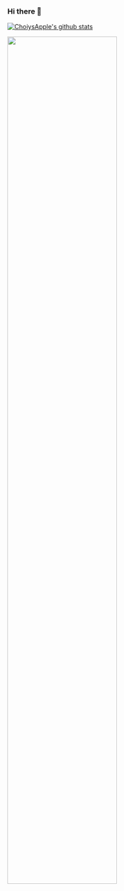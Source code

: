 ### Hi there 👋
[![ChoiysApple's github stats](https://github-readme-stats.vercel.app/api?username=ChoiysApple&count_private=true)](https://github.com/anuraghazra/github-readme-stats)

[<img src="https://user-images.githubusercontent.com/43776784/124892504-e7ed7a00-e014-11eb-9822-7acc46ca55a0.png" width="70%">](https://apps.apple.com/us/app/my-little-popcat/id1558128186)

